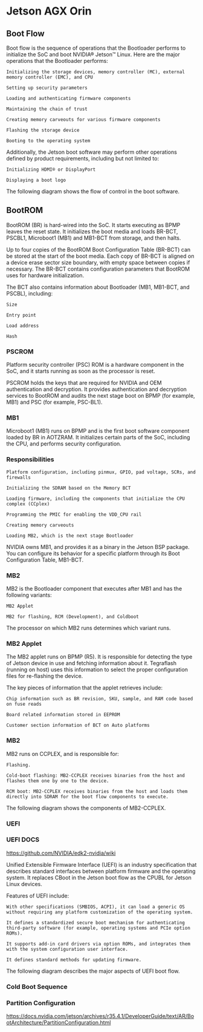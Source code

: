 # Jetson AGX Orin

## Boot Flow

Boot flow is the sequence of operations that the Bootloader performs to initialize the SoC and boot NVIDIA® Jetson™ Linux. Here are the major operations that the Bootloader performs:

    Initializing the storage devices, memory controller (MC), external memory controller (EMC), and CPU

    Setting up security parameters

    Loading and authenticating firmware components

    Maintaining the chain of trust

    Creating memory carveouts for various firmware components

    Flashing the storage device

    Booting to the operating system

Additionally, the Jetson boot software may perform other operations defined by product requirements, including but not limited to:

    Initializing HDMI® or DisplayPort

    Displaying a boot logo

The following diagram shows the flow of control in the boot software.

## BootROM

BootROM (BR) is hard-wired into the SoC. It starts executing as BPMP leaves the reset state. It initializes the boot media and loads BR-BCT, PSCBL1, Microboot1 (MB1) and MB1-BCT from storage, and then halts.

Up to four copies of the BootROM Boot Configuration Table (BR-BCT) can be stored at the start of the boot media. Each copy of BR-BCT is aligned on a device erase sector size boundary, with empty space between copies if necessary. The BR-BCT contains configuration parameters that BootROM uses for hardware initialization.

The BCT also contains information about Bootloader (MB1, MB1-BCT, and PSCBL), including:

    Size

    Entry point

    Load address

    Hash

### PSCROM

Platform security controller (PSC) ROM is a hardware component in the SoC, and it starts running as soon as the processor is reset.

PSCROM holds the keys that are required for NVIDIA and OEM authentication and decryption. It provides authentication and decryption services to BootROM and audits the next stage boot on BPMP (for example, MB1) and PSC (for example, PSC-BL1).

### MB1

Microboot1 (MB1) runs on BPMP and is the first boot software component loaded by BR in AOTZRAM. It initializes certain parts of the SoC, including the CPU, and performs security configuration.

### Responsibilities

    Platform configuration, including pinmux, GPIO, pad voltage, SCRs, and firewalls

    Initializing the SDRAM based on the Memory BCT

    Loading firmware, including the components that initialize the CPU complex (CCplex)

    Programming the PMIC for enabling the VDD_CPU rail

    Creating memory carveouts

    Loading MB2, which is the next stage Bootloader

NVIDIA owns MB1, and provides it as a binary in the Jetson BSP package. You can configure its behavior for a specific platform through its Boot Configuration Table, MB1-BCT.

### MB2

MB2 is the Bootloader component that executes after MB1 and has the following variants:

    MB2 Applet

    MB2 for flashing, RCM (Development), and Coldboot

The processor on which MB2 runs determines which variant runs.

### MB2 Applet

The MB2 applet runs on BPMP (R5). It is responsible for detecting the type of Jetson device in use and fetching information about it. Tegraflash (running on host) uses this information to select the proper configuration files for re-flashing the device.

The key pieces of information that the applet retrieves include:

    Chip information such as BR revision, SKU, sample, and RAM code based on fuse reads

    Board related information stored in EEPROM

    Customer section information of BCT on Auto platforms

### MB2

MB2 runs on CCPLEX, and is responsible for:

    Flashing.

    Cold-boot flashing: MB2-CCPLEX receives binaries from the host and flashes them one by one to the device.

    RCM boot: MB2-CCPLEX receives binaries from the host and loads them directly into SDRAM for the boot flow components to execute.

The following diagram shows the components of MB2-CCPLEX.

### UEFI

### UEFI DOCS

https://github.com/NVIDIA/edk2-nvidia/wiki

Unified Extensible Firmware Interface (UEFI) is an industry specification that describes standard interfaces between platform firmware and the operating system. It replaces CBoot in the Jetson boot flow as the CPUBL for Jetson Linux devices.

Features of UEFI include:

    With other specifications (SMBIOS, ACPI), it can load a generic OS without requiring any platform customization of the operating system.

    It defines a standardized secure boot mechanism for authenticating third-party software (for example, operating systems and PCIe option ROMs).

    It supports add-in card drivers via option ROMs, and integrates them with the system configuration user interface.

    It defines standard methods for updating firmware.

The following diagram describes the major aspects of UEFI boot flow.

### Cold Boot Sequence

### Partition Configuration

https://docs.nvidia.com/jetson/archives/r35.4.1/DeveloperGuide/text/AR/BootArchitecture/PartitionConfiguration.html
